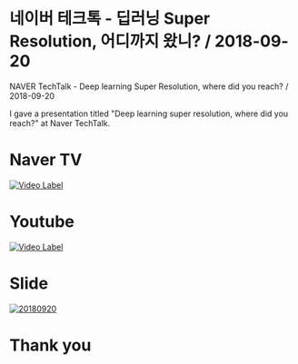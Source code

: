 # 네이버 테크톡 - 딥러닝 Super Resolution, 어디까지 왔니? / 2018-09-20
NAVER TechTalk - Deep learning Super Resolution, where did you reach? / 2018-09-20

I gave a presentation titled "Deep learning super resolution, where did you reach?" at Naver TechTalk.

# Naver TV
[![Video Label](https://phinf.pstatic.net/tvcast/20181205_156/Mdc5S_1543971298497ITvSe_JPEG/88a221ea-f827-11e8-acee-505dacfbaa5c_02.jpg?type=f120_68_webp)](https://tv.naver.com/v/4696573?fbclid=IwAR3f55gcWWz-CoyL6-AYrwuv6jpQiCtgeBlkwDbcCHzVzKvSHFznj7sideo)

# Youtube 
[![Video Label](https://i.ytimg.com/vi/nvsYKSHw0jo/hqdefault.jpg?sqp=-oaymwEZCPYBEIoBSFXyq4qpAwsIARUAAIhCGAFwAQ==&rs=AOn4CLBvrMfd-kRFAlNxRGzjxu9tdPnIvA)](https://youtu.be/nvsYKSHw0jo)

# Slide
[![20180920](https://image.slidesharecdn.com/deeplearningsuperresolution-181127054418/95/deep-learning-super-resolution-1-638.jpg?cb=1543297480)](https://www.slideshare.net/NaverEngineering/deep-learning-super-resolution?fbclid=IwAR2M-4Ej86nmfXDdJXHnUGORznnK8uvy7jnIbIf95el3twDcmpKrL9d1QRI)

# Thank you
